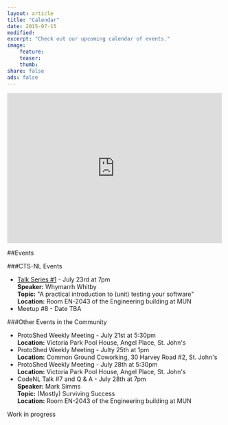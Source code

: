 ```yaml
---
layout: article
title: "Calendar"
date: 2015-07-15
modified:
excerpt: "Check out our upcoming calendar of events."
image:
    feature:
    teaser:
    thumb:
share: false
ads: false
---
```


<iframe src="https://www.google.com/calendar/embed?src=computer.tech.society.nl%40gmail.com&ctz=America/St_Johns" style="border: 0" width="500" height="350" frameborder="0" scrolling="no"></iframe>

##Events

###CTS-NL Events
- [Talk Series #1](http://eepurl.com/btosZb) - July 23rd at 7pm  
    **Speaker:** Whymarrh Whitby  
    **Topic:** "A practical introduction to (unit) testing your software"  
    **Location:** Room EN-2043 of the Engineering building at MUN
- Meetup #8 - Date TBA

###Other Events in the Community
- ProtoShed Weekly Meeting - July 21st at 5:30pm  
    **Location:** Victoria Park Pool House, Angel Place, St. John's
- ProtoShed Weekly Meeting - Julty 25th at 1pm  
    **Location:** Common Ground Coworking, 30 Harvey Road #2, St. John's
- ProtoShed Weekly Meeting - July 28th at 5:30pm  
    **Location:** Victoria Park Pool House, Angel Place, St. John's
- CodeNL Talk #7 and Q & A - July 28th at 7pm  
    **Speaker:** Mark Simms  
    **Topic:** (Mostly) Surviving Success  
    **Location:** Room EN-2043 of the Engineering building at MUN  
    
Work in progress
